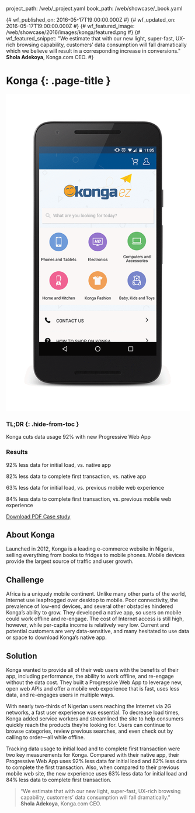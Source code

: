 project_path: /web/_project.yaml
book_path: /web/showcase/_book.yaml

{# wf_published_on: 2016-05-17T19:00:00.000Z #}
{# wf_updated_on: 2016-05-17T19:00:00.000Z #}
{# wf_featured_image: /web/showcase/2016/images/konga/featured.png #}
{# wf_featured_snippet: "We estimate that with our new light, super-fast, UX-rich browsing capability, customers’ data consumption will fall dramatically which we believe will result in a corresponding increase in conversions."<br><b>Shola Adekoya</b>, Konga.com CEO. #}

# Konga {: .page-title }

<img src="images/konga/konga_framed.gif" class="attempt-right">

### TL;DR {: .hide-from-toc }

Konga cuts data usage 92% with new Progressive Web App

### Results

<span class="compare-yes"></span> 92% less data for initial load, vs. native app

<span class="compare-yes"></span> 82% less data to complete first transaction,
vs. native app

<span class="compare-yes"></span> 63% less data for initial load, vs. previous
mobile web experience

<span class="compare-yes"></span> 84% less data to complete first transaction,
vs. previous mobile web experience

<a  class="button button-primary" href="pdfs/konga.pdf">
  Download PDF Case study
</a>

## About Konga

Launched in 2012, Konga is a leading e-commerce website in Nigeria, selling
everything from books to fridges to mobile phones. Mobile devices provide the
largest source of traffic and user growth.

## Challenge

Africa is a uniquely mobile continent. Unlike many other parts of the world,
Internet use leapfrogged over desktop to mobile. Poor connectivity, the
prevalence of low-end devices, and several other obstacles hindered Konga’s
ability to grow. They developed a native app, so users on mobile could work
offline and re-engage. The cost of Internet access is still high, however,
while per-capita income is relatively very low. Current and potential
customers are very data-sensitive, and many hesitated to use data or space
to download Konga’s native app. 

## Solution

Konga wanted to provide all of their web users with the benefits of their app,
including performance, the ability to work offline, and re-engage without the
data cost. They built a Progressive Web App to leverage new, open web APIs and
offer a mobile web experience that is fast, uses less data, and re-engages
users in multiple ways. 

With nearly two-thirds of Nigerian users reaching the Internet via 2G
networks, a fast user experience was essential. To decrease load times,
Konga added service workers and streamlined the site to help consumers quickly
reach the products they’re looking for. Users can continue to browse
categories, review previous searches, and even check out by calling to
order—all while offline. 

Tracking data usage to initial load and to complete first transaction were two
key measurements for Konga. Compared with their native app, their Progressive
Web App uses 92% less data for initial load and 82% less data to complete the
first transaction. Also, when compared to their previous mobile web site, the
new experience uses 63% less data for initial load and 84% less data to
complete first transaction.

> “We estimate that with our new light, super-fast, UX-rich browsing capability,
> customers’ data consumption will fall dramatically.” <br>
> <b>Shola Adekoya</b>, Konga.com CEO.
